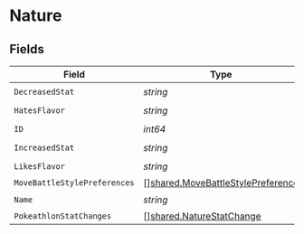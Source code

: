 # Nature


## Fields

| Field                                                                                  | Type                                                                                   | Required                                                                               | Description                                                                            | Example                                                                                |
| -------------------------------------------------------------------------------------- | -------------------------------------------------------------------------------------- | -------------------------------------------------------------------------------------- | -------------------------------------------------------------------------------------- | -------------------------------------------------------------------------------------- |
| `DecreasedStat`                                                                        | *string*                                                                               | :heavy_check_mark:                                                                     | N/A                                                                                    | Attack                                                                                 |
| `HatesFlavor`                                                                          | *string*                                                                               | :heavy_check_mark:                                                                     | N/A                                                                                    | Spicy                                                                                  |
| `ID`                                                                                   | *int64*                                                                                | :heavy_check_mark:                                                                     | N/A                                                                                    | 5                                                                                      |
| `IncreasedStat`                                                                        | *string*                                                                               | :heavy_check_mark:                                                                     | N/A                                                                                    | Attack                                                                                 |
| `LikesFlavor`                                                                          | *string*                                                                               | :heavy_check_mark:                                                                     | N/A                                                                                    | Spicy                                                                                  |
| `MoveBattleStylePreferences`                                                           | [][shared.MoveBattleStylePreference](../../models/shared/movebattlestylepreference.md) | :heavy_minus_sign:                                                                     | N/A                                                                                    |                                                                                        |
| `Name`                                                                                 | *string*                                                                               | :heavy_check_mark:                                                                     | N/A                                                                                    | Hardy                                                                                  |
| `PokeathlonStatChanges`                                                                | [][shared.NatureStatChange](../../models/shared/naturestatchange.md)                   | :heavy_minus_sign:                                                                     | N/A                                                                                    |                                                                                        |